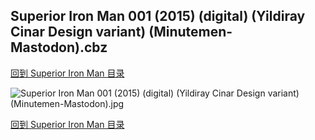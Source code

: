 ## Superior Iron Man 001 (2015) (digital) (Yildiray Cinar Design variant) (Minutemen-Mastodon).cbz


[回到 Superior Iron Man 目录](https://github.com/alicewish/markdown/blob/master/series/Superior-Iron-Man.md)


![Superior Iron Man 001 (2015) (digital) (Yildiray Cinar Design variant) (Minutemen-Mastodon).jpg](https://wx1.sinaimg.cn/large/6a9fdecaly1fr0xbkiihuj21kw2edu0x.jpg)

[回到 Superior Iron Man 目录](https://github.com/alicewish/markdown/blob/master/series/Superior-Iron-Man.md)

